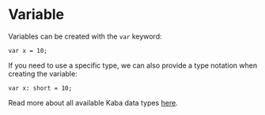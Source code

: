 # Variable

Variables can be created with the `var` keyword:

```
var x = 10;
```

If you need to use a specific type, we can also provide a type notation when creating the variable:

```
var x: short = 10;
```

Read more about all available Kaba data types [here](https://github.com/snaztoz/kaba/blob/main/docs/features.md#data-types).
